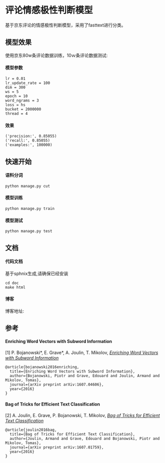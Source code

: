 # 评论情感极性判断模型
基于京东评论的情感极性判断模型，采用了fasttext进行分类。

## 模型效果
使用京东80w条评论数据训练，10ｗ条评论数据测试:
#### 模型参数

    lr = 0.01
    lr_update_rate = 100
    dim = 300
    ws = 5
    epoch = 10
    word_ngrams = 3
    loss = hs
    bucket = 2000000
    thread = 4

#### 效果

    ('precision:', 0.85055)
    ('recall:', 0.85055)
    ('examples:', 100000)

## 快速开始
#### 语料分词

    python manage.py cut

#### 模型训练

    python manage.py train

#### 模型测试

    python manage.py test

## 文档
#### 代码文档
基于sphnix生成,请确保已经安装

    cd doc
    make html

#### 博客
博客地址:

## 参考
#### Enriching Word Vectors with Subword Information

[1] P. Bojanowski\*, E. Grave\*, A. Joulin, T. Mikolov, [*Enriching Word Vectors with Subword Information*](https://arxiv.org/pdf/1607.04606v1.pdf)

```
@article{bojanowski2016enriching,
  title={Enriching Word Vectors with Subword Information},
  author={Bojanowski, Piotr and Grave, Edouard and Joulin, Armand and Mikolov, Tomas},
  journal={arXiv preprint arXiv:1607.04606},
  year={2016}
}
```

#### Bag of Tricks for Efficient Text Classification

[2] A. Joulin, E. Grave, P. Bojanowski, T. Mikolov, [*Bag of Tricks for Efficient Text Classification*](https://arxiv.org/pdf/1607.01759v2.pdf)

```
@article{joulin2016bag,
  title={Bag of Tricks for Efficient Text Classification},
  author={Joulin, Armand and Grave, Edouard and Bojanowski, Piotr and Mikolov, Tomas},
  journal={arXiv preprint arXiv:1607.01759},
  year={2016}
}
```
